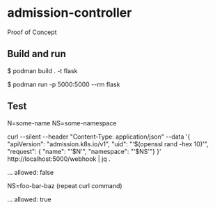 # admission-controller
Proof of Concept

## Build and run

$ podman build . -t flask

$ podman run -p 5000:5000 --rm flask


## Test

N=some-name
NS=some-namespace

curl --silent --header "Content-Type: application/json" --data '{ "apiVersion": "admission.k8s.io/v1", "uid": "'$(openssl rand -hex 10)'", "request": { "name": "'$N'", "namespace": "'$NS'"} }' http://localhost:5000/webhook | jq .

... allowed: false

NS=foo-bar-baz
(repeat curl command)

... allowed: true



